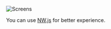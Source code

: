![Screens][screens]

You can use [NW.js](https://github.com/nwjs/nw.js) for better experience.

[screens]:https://denisnarush.github.io/mp/screens.png?v=1.0.0 "Screen"
